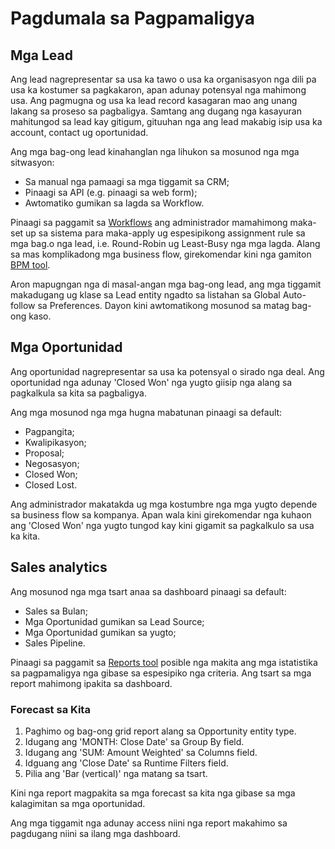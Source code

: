 # Pagdumala sa Pagpamaligya

## Mga Lead

Ang lead nagrepresentar sa usa ka tawo o usa ka organisasyon nga dili pa usa ka kostumer sa pagkakaron, apan adunay potensyal nga mahimong usa. Ang pagmugna og usa ka lead record kasagaran mao ang unang lakang sa proseso sa pagbaligya. Samtang ang dugang nga kasayuran mahitungod sa lead kay gitigum, gituuhan nga ang lead makabig isip usa ka account, contact ug oportunidad.

Ang mga bag-ong lead kinahanglan nga lihukon sa mosunod nga mga sitwasyon:

* Sa manual nga pamaagi sa mga tiggamit sa CRM;
* Pinaagi sa API (e.g. pinaagi sa web form);
* Awtomatiko gumikan sa lagda sa Workflow.

Pinaagi sa paggamit sa [Workflows](../administration/workflows.md) ang administrador mamahimong maka-set up sa sistema para maka-apply ug espesipikong assignment rule sa mga bag.o nga lead, i.e. Round-Robin ug Least-Busy nga mga lagda. Alang sa mas komplikadong mga business flow, girekomendar kini nga gamiton [BPM tool](../administration/bpm.md).

Aron mapugngan nga di masal-angan mga bag-ong lead, ang mga tiggamit makadugang ug klase sa Lead entity ngadto sa listahan sa Global Auto-follow sa Preferences. Dayon kini awtomatikong mosunod sa matag bag-ong kaso.

## Mga Oportunidad

Ang oportunidad nagrepresentar sa usa ka potensyal o sirado nga deal. Ang oportunidad nga adunay 'Closed Won' nga yugto giisip nga alang sa pagkalkula sa kita sa pagbaligya.

Ang mga mosunod nga mga hugna mabatunan pinaagi sa default:

* Pagpangita;
* Kwalipikasyon;
* Proposal;
* Negosasyon;
* Closed Won;
* Closed Lost.

Ang administrador makatakda ug mga kostumbre nga mga yugto depende sa business flow sa kompanya. Apan wala kini girekomendar nga kuhaon ang 'Closed Won' nga yugto tungod kay kini gigamit sa pagkalkulo sa usa ka kita.

## Sales analytics

Ang mosunod nga mga tsart anaa sa dashboard pinaagi sa default:

* Sales sa Bulan;
* Mga Oportunidad gumikan sa Lead Source;
* Mga Oportunidad gumikan sa yugto;
* Sales Pipeline.

Pinaagi sa paggamit sa [Reports tool](reports.md) posible nga makita ang mga istatistika sa pagpamaligya nga gibase sa espesipiko nga criteria. Ang tsart sa mga report mahimong ipakita sa dashboard.

### Forecast sa Kita

1. Paghimo og bag-ong grid report alang sa Opportunity entity type.
2. Idugang ang 'MONTH: Close Date' sa Group By field.
3. Idugang ang 'SUM: Amount Weighted' sa Columns field.
4. Idguang ang 'Close Date' sa Runtime Filters field.
5. Pilia ang 'Bar (vertical)' nga matang sa tsart.

Kini nga report magpakita sa mga forecast sa kita nga gibase sa mga kalagimitan sa mga oportunidad.

Ang mga tiggamit nga adunay access niini nga report makahimo sa pagdugang niini sa ilang mga dashboard.
